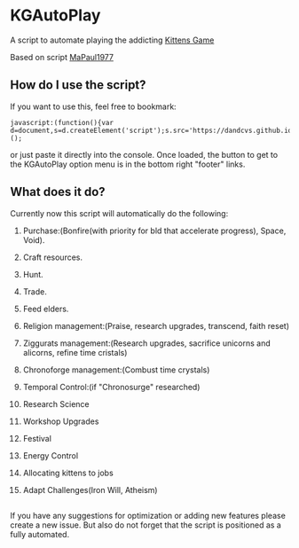 # KGAutoPlay
A script to automate playing the addicting <a href="http://bloodrizer.ru/games/kittens/#">Kittens Game</a>

Based on script <a href="https://github.com/MaPaul1977/KittensGame">MaPaul1977</a>



## How do I use the script?

If you want to use this, feel free to bookmark:

    javascript:(function(){var d=document,s=d.createElement('script');s.src='https://dandcvs.github.io/KGAutoPlay/kitg.js';d.body.appendChild(s);})();

or just paste it directly into the console. Once loaded, the button to get to the KGAutoPlay option menu is in the bottom right "footer" links.


## What does it do?

Currently now this script will automatically do the following:

1. Purchase:(Bonfire(with priority for bld that accelerate progress), Space, Void).

1. Craft resources.

1. Hunt.

1. Trade.

1. Feed elders.

1. Religion management:(Praise, research upgrades, transcend, faith reset)

1. Ziggurats management:(Research upgrades, sacrifice unicorns and alicorns, refine time cristals)

1. Chronoforge management:(Combust time crystals)

1. Temporal Control:(if "Chronosurge" researched)

1. Research Science

1. Workshop Upgrades

1. Festival

1. Energy Control

1. Allocating kittens to jobs

1. Adapt Challenges(Iron Will, Atheism)

##
If you have any suggestions for optimization or adding new features please create a new issue. But also do not forget that the script is positioned as a fully automated.